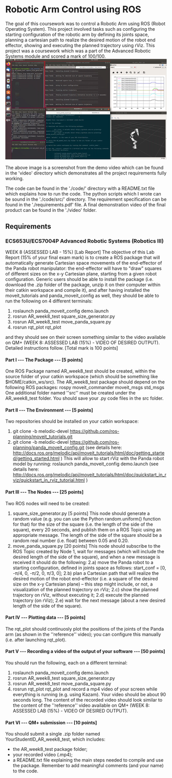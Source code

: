 # Robotic Arm Control using ROS

The goal of this coursework was to control a Robotic Arm using ROS (Robot Operating System).
This project involved tasks such as configuring the starting configuration of the robotic arm  by defining its joints space, planning a cartesian path to realize the desired motion of the robot end effector, showing and executing the planned trajectory using rViz.
This project was a coursework which was a part of the Advanced Robotic Systems module and scored a mark of 100/100.
<img src="https://github.com/HarrishanSK/RoboticArmControlROS/blob/master/images/image1.png" alt="alt text">

The above image is a screenshot from the demo video which can be found in the 'video' directory which demonstrates all the project requirements fully working.

The code can be found in the './code/' directory with a README.txt file which explains how to run the code. The python scripts which I wrote can be sound in the './code/src/' directory. The requirement specification can be found in the './requirements.pdf' file. A final demonstration video of the final product can be found in the './video' folder.

## Requirements
### ECS653U/ECS7004P Advanced Robotic Systems (Robotics III)
WEEK 8 (ASSESSED LAB - 15%) [Lab Report]
The objective of this Lab Report (15% of your final exam mark) is to create a ROS
package that will automatically generate Cartesian space movements of the end-effector
of the Panda robot manipulator: the end-effector will have to "draw" squares of different
sizes on the x-y Cartesian plane, starting from a given robot configuration.
Generic users should be able to install the package (i.e. download the .zip folder of the
package, unzip it on their computer within their catkin workspace and compile it), and after
having installed the moveit_tutorials and panda_moveit_config as well, they should be able
to run the following on 4 different terminals:

1) roslaunch panda_moveit_config demo.launch
2) rosrun AR_week8_test square_size_generator.py
3) rosrun AR_week8_test move_panda_square.py
4) rosrun rqt_plot rqt_plot

and they should see on their screen something similar to the video available on QM+
(WEEK 8: ASSESSED LAB (15%) - VIDEO OF DESIRED OUTPUT).
Detailed instructions follow. [Total mark is 100 points]

#### Part I --- The Package --- [5 points]
One ROS Package named AR_week8_test should be created, within the source folder of
your catkin workspace (which should be something like $HOME/catkin_ws/src).
The AR_week8_test package should depend on the following ROS packages:
rospy
moveit_commander
moveit_msgs
std_msgs
One additional folder named ''src'' must be created under the AR_week8_test folder.
You should save your .py code files in the src folder.

#### Part II --- The Environment --- [5 points]
Two repositories should be installed on your catkin workspace:
1) git clone -b melodic-devel https://github.com/ros-planning/moveit_tutorials.git
2) git clone -b melodic-devel https://github.com/ros-planning/panda_moveit_config.git
(see details here: http://docs.ros.org/melodic/api/moveit_tutorials/html/doc/getting_started/getting_started.html )
This will allow to start rViz with the Panda robot model by running:
roslaunch panda_moveit_config demo.launch
(see details here:
http://docs.ros.org/melodic/api/moveit_tutorials/html/doc/quickstart_in_rviz/quickstart_in_rviz_tutorial.html )

#### Part III --- The Nodes --- [25 points]
Two ROS nodes will need to be created:
1) square_size_generator.py [5 points] This node should generate a random value (e.g.
you can use the Python random.uniform() function for that) for the size of the square (i.e.
the length of the side of the square), every 20 seconds, and publish them on a ROS Topic
using an appropriate message. The length of the side of the square should be a random
real number (i.e. float) between 0.05 and 0.20.
2) move_panda_square.py [20 points] This node should subscribe to the ROS Topic
created by Node 1, wait for messages (which will include the desired length of the side of
the square), and when a new message is received it should do the following:
2.a) move the Panda robot to a starting configuration, defined in joints space as
follows: start_conf = [0, -π/4, 0, -π/2, 0, π/3, 0];
2.b) plan a Cartesian path that will realize the desired motion of the robot end-effector
(i.e. a square of the desired size on the x-y Cartesian plane) – this step might include, or
not, a visualization of the planned trajectory on rViz;
2.c) show the planned trajectory on rViz, without executing it;
2.d) execute the planned trajectory (on rViz);
2.e) wait for the next message (about a new desired length of the side of the square).

#### Part IV --- Plotting data --- [5 points]
The rqt_plot should continuosly plot the positions of the joints of the Panda arm (as shown
in the ''reference'' video); you can configure this manually (i.e. after launching rqt_plot).

#### Part V --- Recording a video of the output of your software --- [50 points]
You should run the following, each on a different terminal:
1) roslaunch panda_moveit_config demo.launch
2) rosrun AR_week8_test square_size_generator.py
3) rosrun AR_week8_test move_panda_square.py
4) rosrun rqt_plot rqt_plot
and record a mp4 video of your screen while everything is running (e.g. using Kazam).
Your video should be about 90 seconds long. The content of the recorded video should
look similar to the content of the ''reference'' video available on QM+ (WEEK 8:
ASSESSED LAB (15%) - VIDEO OF DESIRED OUTPUT).

#### Part VI --- QM+ submission --- [10 points]
You should submit a single .zip folder named YourStudentID_AR_week8_test, which
includes:
- the AR_week8_test package folder;
- your recorded video (.mp4);
- a README.txt file explaining the main steps needed to compile and use the package.
Remember to add meaningful comments (and your name) to the code.
